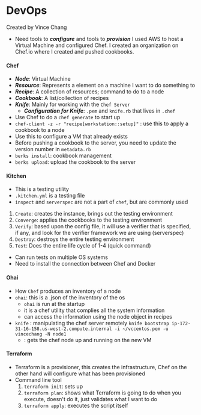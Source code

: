 # DevOps

Created by Vince Chang </br>

- Need tools to **_configure_** and tools to **_provision_**
  I used AWS to host a Virtual Machine and configured Chef. I created an
  organization on Chef.io where I created and pushed cookbooks.

#### Chef

- **_Node_**: Virtual Machine
- **_Resource_**: Represents a element on a machine I want to do something to
- **_Recipe_**: A collection of resources; command to do to a node
- **_Cookbook_**: A list/collection of recipes
- **_Knife_**: Mainly for working with the `Chef Server`
  - **_Configuration for Knife_**: `.pem` and `knife.rb` that lives in `.chef`
- Use Chef to do a `chef generate` to start up
- `chef-client -z -r "recipe[workstation::setup]"` : use this to apply a
  cookbook to a node
- Use this to configure a VM that already exists
- Before pushing a cookbook to the server, you need to update the version number
  in `metadata.rb`
- `berks install`: cookbook management
- `berks upload`: upload the cookbook to the server

#### Kitchen

- This is a testing utility
- `.kitchen.yml` is a testing file
- `inspect` and `serverspec` are not a part of `chef`, but are commonly used

1. `Create`: creates the instance, brings out the testing environment
2. `Converge`: applies the cookbooks to the testing environment
3. `Verify`: based upon the config file, it will use a verifier that is
   specified, if any, and look for the verifier framework we are using (serverspec)
4. `Destroy`: destroys the entire testing environment
5. `Test`: Does the entire life cycle of 1-4 (quick command)

- Can run tests on multiple OS systems
- Need to install the connection between Chef and Docker

#### Ohai

- How `Chef` produces an inventory of a node
- `ohai`: this is a .json of the inventory of the os
  - `ohai` is run at the startup
  - it is a chef utility that complies all the system information
  - can access the information using the node object in recipes
- `knife` : manipulating the chef server remotely
  `knife bootstrap ip-172-31-16-158.us-west-2.compute.internal -i ~/vccentos.pem -u vincechang -N node1`
  - : gets the chef node up and running on the new VM

#### Terraform

- Terraform is a provisioner, this creates the infrastructure, Chef on the other
  hand will configure what has been provisioned
- Command line tool
  1. `terraform init`: sets up
  2. `terraform plan`: shows what Terraform is going to do when you execute,
     doesn't do it, just validates what I want to do
  3. `terraform apply`: executes the script itself

